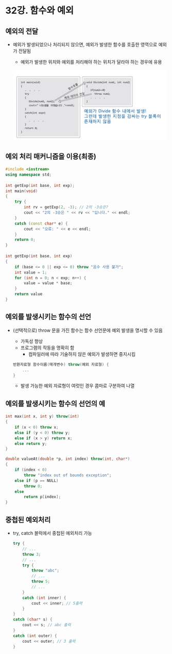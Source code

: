 # 32강. 함수와 예외

## 예외의 전달

- 예외가 발생되었으나 처리되지 않으면, 예외가 발생한 함수를 호출한 영역으로 예외가 전달됨
    - 예외가 발생한 위치와 예외를 처리해야 하는 위치가 달라야 하는 경우에 유용
    
    ![Untitled](/resources/%EC%82%AC%EB%9E%8C%EB%A7%8C%EC%9D%B4/ch.32/1.png)

## 예외 처리 매커니즘을 이용(최종)

```cpp
#include <iostream>
using namespace std;

int getExp(int base, int exp);
int main(void)
{
	try {
		int rv = getExp(2, -3); // 2의 -3승은?
		cout << "2의 -3승은 " << rv << "입니다." << endl;
	}
	catch (const char* e) {
		cout << "오류: " << e << endl; 
	}
	return 0;
}

int getExp(int base, int exp)
{
	if (base <= 0 || exp <= 0) throw "음수 사용 불가";
	int value = 1;
	for (int n = 0; n < exp; n++) {
		value = value * base;
	}
	return value
}
```

## 예외를 발생시키는 함수의 선언

- (선택적으로) throw 문을 가진 함수는 함수 선언문에 예외 발생을 명시할 수 있음
    - 가독성 향상
    - 프로그램의 작동을 명확히 함
        - 컴파일러에 따라 기술하지 않은 예외가 발생하면 중지시킴
    
    ```cpp
    반환자료형 함수이름(매개변수) throw(예외 자료형) {
    	...
    }
    ```
    
    - 발생 가능한 예외 자료형이 여럿인 경우 콤마로 구분하여 나열

## 예외를 발생시키는 함수의 선언의 예

```cpp
int max(int x, int y) throw(int)
{
	if (x < 0) throw x;
	else if (y < 0) throw y;
	else if (x > y) return x;
	else return y;
}
```

```cpp
double valueAt(double *p, int index) throw(int, char*)
{
	if (index < 0)
		throw "index out of bounds exception";
	else if (p == NULL)
		throw 0;
	else
		return p[index];
}
```

## 중첩된 예외처리

- try, catch 블럭에서 중첩된 예외처리 가능
    
    ```cpp
    try {
    	// ...
    	throw 3;
    	// ...
    	try {
    		throw "abc";
    		// ...
    		throw 5;
    		// ...
    	}
    	catch (int inner) {
    		cout << inner; // 5출력
    	}
    }
    catch (char* s) {
    	cout << s; // abc 출력
    }
    catch (int outer) {
    	cout << outer; // 3 출력
    }
    ```